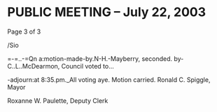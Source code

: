 # PUBLIC MEETING – July 22, 2003

Page 3 of 3

/Sio

=-=..-=Qn a:motion-made-by.N-H.-Mayberry, seconded. by-C..L..McDearmon, Council voted to...

-adjourn:at 8:35.pm._All voting aye. Motion carried.
Ronald C. Spiggle, Mayor

Roxanne W. Paulette, Deputy Clerk